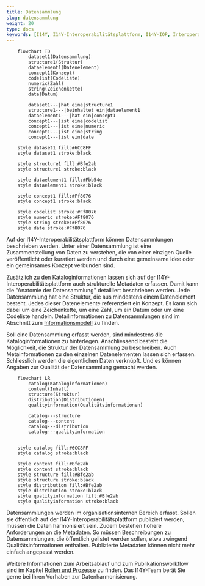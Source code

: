```yaml
---
title: Datensammlung
slug: datensammlung
weight: 20
type: docs
keywords: [I14Y, I14Y-Interoperabilitätsplattform, I14Y-IOP, Interoperabilität, Datensammlung, Datensammlung, Dataset, Datensatz, Erfassen, Erfassung, Inventar, Katalog]
---
```


```mermaid
    flowchart TD
        dataset1(Datensammlung)
        structure1(Struktur)
        dataelement1(Datenelement)
        concept1(Konzept)
        codelist(Codeliste)
        numeric(Zahl)
        string(Zeichenkette)
        date(Datum)

        dataset1---|hat eine|structure1
        structure1---|beinhaltet ein|dataelement1
        dataelement1---|hat ein|concept1
        concept1---|ist eine|codelist
        concept1---|ist eine|numeric
        concept1---|ist eine|string
        concept1---|ist ein|date

    style dataset1 fill:#6CC8FF
    style dataset1 stroke:black

    style structure1 fill:#Bfe2ab
    style structure1 stroke:black

    style dataelement1 fill:#Fbb54e
    style dataelement1 stroke:black

    style concept1 fill:#Ff8076
    style concept1 stroke:black

    style codelist stroke:#Ff8076
    style numeric stroke:#Ff8076
    style string stroke:#Ff8076
    style date stroke:#Ff8076
```

Auf der I14Y-Interoperabilitätsplattform können Datensammlungen beschrieben werden. Unter einer Datensammlung ist eine Zusammenstellung von Daten zu verstehen, die von einer einzigen Quelle veröffentlicht oder kuratiert werden und durch eine gemeinsame Idee oder ein gemeinsames Konzept verbunden sind. 

Zusätzlich zu den Kataloginformationen lassen sich auf der I14Y-Interoperabilitätsplattform auch strukturelle Metadaten erfassen. Damit kann die "Anatomie der Datensammlung" detailliert beschrieben werden. Jede Datensammlung hat eine Struktur, die aus mindestens einem Datenelement besteht. Jedes dieser Datenelemente referenziert ein Konzept. Es kann sich dabei um eine Zeichenkette, um eine Zahl, um ein Datum oder um eine Codeliste handeln. Detailinformationen zu Datensammlungen sind im Abschnitt zum [Informationsmodell](/handbook/de/gouvernanz/informationsmodell) zu finden.

Soll eine Datensammlung erfasst werden, sind mindestens die Kataloginformationen zu hinterlegen. Anschliessend besteht die Möglichkeit, die Struktur der Datensammlung zu beschreiben. Auch Metainformationen zu den einzelnen Datenelementen lassen sich erfassen. Schliesslich werden die eigentlichen Daten verknüpft. Und es können Angaben zur Qualität der Datensammlung gemacht werden. 

```mermaid
    flowchart LR
        catalog(Kataloginformationen)
        content(Inhalt)
        structure(Struktur)
        distribution(Distributionen)
        qualityinformation(Qualitätsinformationen)

        catalog---structure
        catalog---content
        catalog---distribution
        catalog---qualityinformation


    style catalog fill:#6CC8FF
    style catalog stroke:black

    style content fill:#Bfe2ab
    style content stroke:black
    style structure fill:#Bfe2ab
    style structure stroke:black
    style distribution fill:#Bfe2ab
    style distribution stroke:black
    style qualityinformation fill:#Bfe2ab
    style qualityinformation stroke:black
```

Datensammlungen werden im organisationsinternen Bereich erfasst. Sollen sie öffentlich auf der I14Y-Interoperabilitätsplattform publiziert werden, müssen die Daten harmonisiert sein. Zudem bestehen höhere Anforderungen an die Metadaten. So müssen Beschreibungen zu Datensammlungen, die öffentlich gelistet werden sollen, etwa zwingend Qualitätsinformationen enthalten. Publizierte Metadaten können nicht mehr einfach angepasst werden. 

Weitere Informationen zum Arbeitsablauf und zum Publikationsworkflow sind im Kapitel [Rollen und Prozesse](/handbook/de/gouvernanz/arbeitsablauf) zu finden. Das I14Y-Team berät Sie gerne bei Ihren Vorhaben zur Datenharmonisierung. 